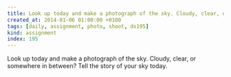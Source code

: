 ```yaml
---
title: Look up today and make a photograph of the sky. Cloudy, clear, or somewhere in between? Tell the story of your sky today.
created_at: 2014-01-06 01:00:00 +0100
tags: [daily, assignment, photo, shoot, ds195]
kind: assignment
index: 195
---
```


Look up today and make a photograph of the sky. Cloudy, clear, or somewhere in between? Tell the story of your sky today.
